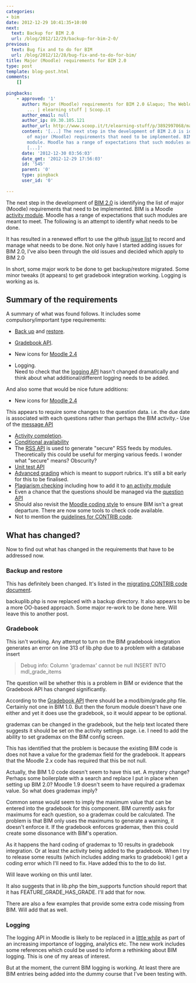 ```yaml
---
categories:
- bim
date: 2012-12-29 10:41:35+10:00
next:
  text: Backup for BIM 2.0
  url: /blog/2012/12/29/backup-for-bim-2-0/
previous:
  text: Bug fix and to do for BIM
  url: /blog/2012/12/28/bug-fix-and-to-do-for-bim/
title: Major (Moodle) requirements for BIM 2.0
type: post
template: blog-post.html
comments:
    []
    
pingbacks:
    - approved: '1'
      author: Major (Moodle) requirements for BIM 2.0 &laquo; The Weblog of (a) David
        ... | elearning stuff | Scoop.it
      author_email: null
      author_ip: 89.30.105.121
      author_url: http://www.scoop.it/t/elearning-stuff/p/3892997068/major-moodle-requirements-for-bim-2-0-the-weblog-of-a-david
      content: '[...] The next step in the development of BIM 2.0 is identifying the list
        of major (Moodle) requirements that need to be implemented. BIM is a Moodle activity
        module. Moodle has a range of expectations that such modules are meant ...&nbsp;
        [...]'
      date: '2012-12-30 03:56:03'
      date_gmt: '2012-12-29 17:56:03'
      id: '545'
      parent: '0'
      type: pingback
      user_id: '0'
    
---
```

The next step in the development of [BIM 2.0](/blog/research/bam-blog-aggregation-management/) is identifying the list of major (Moodle) requirements that need to be implemented. BIM is a Moodle [activity module](http://docs.moodle.org/dev/Activity_modules). Moodle has a range of expectations that such modules are meant to meet. The following is an attempt to identify what needs to be done.

It has resulted in a renewed effort to use the github [issue list](https://github.com/djplaner/BIM/issues) to record and manage what needs to be done. Not only have I started adding issues for BIM 2.0, I've also been through the old issues and decided which apply to BIM 2.0

In short, some major work to be done to get backup/restore migrated. Some minor tweaks (it appears) to get gradebook integration working. Logging is working as is.

## Summary of the requirements

A summary of what was found follows. It includes some compulsory/important type requirements:

- [Back up](http://docs.moodle.org/dev/Backup_2.0_for_developers) and [restore](http://docs.moodle.org/dev/Restore_2.0_for_developers).
- [Gradebook API](http://docs.moodle.org/dev/Gradebook_API).
- New icons for [Moodle 2.4](http://docs.moodle.org/dev/Moodle_icons_2.4)  
    
- Logging.  
    Need to check that the [logging API](http://docs.moodle.org/dev/Logging_API) hasn't changed dramatically and think about what additional/different logging needs to be added.

And also some that would be nice future additions:

- New icons for [Moodle 2.4](http://docs.moodle.org/dev/Moodle_icons_2.4)  
    
  
This appears to require some changes to the question data. i.e. the due date is associated with each questions rather than perhaps the BIM activity.- Use of the [message API](http://docs.moodle.org/dev/Message_API)
- [Activity completion](http://docs.moodle.org/dev/Activity_completion_API).
- [Conditional availability](http://docs.moodle.org/dev/Conditional_activities_API)
- The [RSS API](http://docs.moodle.org/dev/RSS_API) is used to generate "secure" RSS feeds by modules. Theoretically this could be useful for merging various feeds. I wonder what "secure" means? Obscurity?
- [Unit test API](http://docs.moodle.org/dev/Unit_test_API)
- [Advanced grading](http://docs.moodle.org/dev/Advanced_grading_API) which is meant to support rubrics. It's still a bit early for this to be finalised.
- [Plagiarism checking](http://docs.moodle.org/dev/Plagiarism_API) including how to add it to [an activity module](http://docs.moodle.org/dev/How_to_add_support_for_a_Plagiarism_Plugin_to_my_activity_module)
- Even a chance that the questions should be managed via the [question API](http://docs.moodle.org/dev/Question_API)
- Should also revisit the [Moodle coding style](http://docs.moodle.org/dev/Coding_style) to ensure BIM isn't a great departure. There are now some tools to check code available.
- Not to mention the [guidelines for CONTRIB code](http://docs.moodle.org/dev/Guidelines_for_contributed_code).

## What has changed?

Now to find out what has changed in the requirements that have to be addressed now.

### Backup and restore

This has definitely been changed. It's listed in the [migrating CONTRIB code document](http://docs.moodle.org/dev/Migrating_contrib_code_to_2.0).

backuplib.php is now replaced with a backup directory. It also appears to be a more OO-based approach. Some major re-work to be done here. Will leave this to another post.

### Gradebook

This isn't working. Any attempt to turn on the BIM gradebook integration generates an error on line 313 of lib.php due to a problem with a database insert

> Debug info: Column 'grademax' cannot be null INSERT INTO mdl\_grade\_items

The question will be whether this is a problem in BIM or evidence that the Gradebook API has changed significantly.

According to the [Gradebook API](http://docs.moodle.org/dev/Gradebook_API) there should be a mod/bim/grade.php file. Certainly not one in BIM 1.0. But then the forum module doesn't have one either and yet it does use the gradebook, so it would appear to be optional.

grademax can be changed in the gradebook, but the help text located there suggests it should be set on the activity settings page. i.e. I need to add the ability to set grademax on the BIM config screen.

This has identified that the problem is because the existing BIM code is does not have a value for the grademax field for the gradebook. It appears that the Moodle 2.x code has required that this be not null.

Actually, the BIM 1.0 code doesn't seem to have this set. A mystery change? Perhaps some boilerplate with a search and replace I put in place when setting up BIM 2.0? Moodle 1.9 doesn't seem to have required a grademax value. So what does grademax imply?

Common sense would seem to imply the maximum value that can be entered into the gradebook for this component. BIM currently asks for maximums for each question, so a grademax could be calculated. The problem is that BIM only uses the maximums to generate a warning, it doesn't enforce it. If the gradebook enforces grademax, then this could create some dissonance with BIM's operation.

As it happens the hard coding of grademax to 10 results in gradebook integration. Or at least the activity being added to the gradebook. When I try to release some results (which includes adding marks to gradebook) I get a coding error which I'll need to fix. Have added this to the to do list.

Will leave working on this until later.

It also suggests that in lib.php the bim\_supports function should report that it has FEATURE\_GRADE\_HAS\_GRADE. I'll add that for now.

There are also a few examples that provide some extra code missing from BIM. Will add that as well.

### Logging

The logging API in Moodle is likely to be replaced in a [little while](http://docs.moodle.org/dev/Logging_2) as part of an increasing importance of logging, analytics etc. The new work includes some references which could be used to inform a rethinking about BIM logging. This is one of my areas of interest.

But at the moment, the current BIM logging is working. At least there are BIM entries being added into the dummy course that I've been testing with.